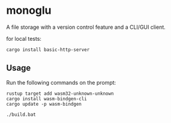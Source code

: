 # monoglu
A file storage with a version control feature and a CLI/GUI client.

for local tests:
```
cargo install basic-http-server
```

## Usage
Run the following commands on the prompt:
```
rustup target add wasm32-unknown-unknown
cargo install wasm-bindgen-cli
cargo update -p wasm-bindgen

./build.bat
```
